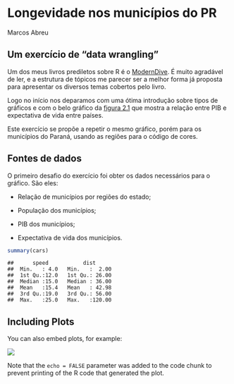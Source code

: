 Longevidade nos municípios do PR
================
Marcos Abreu

## Um exercício de “data wrangling”

Um dos meus livros prediletos sobre R é o
[ModernDive](https://moderndive.com). É muito agradável de ler, e a
estrutura de tópicos me parecer ser a melhor forma já proposta para
apresentar os diversos temas cobertos pelo livro.

Logo no início nos deparamos com uma ótima introdução sobre tipos de
gráficos e com o belo gráfico da
[figura 2.1](https://moderndive.com/2-viz.html#fig:gapminder) que mostra
a relação entre PIB e expectativa de vida entre países.

Este exercício se propõe a repetir o mesmo gráfico, porém para os
municípios do Paraná, usando as regiões para o código de cores.

## Fontes de dados

O primeiro desafio do exercício foi obter os dados necessários para o
gráfico. São eles:

  - Relação de municípios por regiões do estado;

  - População dos municípios;

  - PIB dos municípios;

  - Expectativa de vida dos municípios.

<!-- end list -->

``` r
summary(cars)
```

    ##      speed           dist       
    ##  Min.   : 4.0   Min.   :  2.00  
    ##  1st Qu.:12.0   1st Qu.: 26.00  
    ##  Median :15.0   Median : 36.00  
    ##  Mean   :15.4   Mean   : 42.98  
    ##  3rd Qu.:19.0   3rd Qu.: 56.00  
    ##  Max.   :25.0   Max.   :120.00

## Including Plots

You can also embed plots, for example:

![](readme_files/figure-gfm/pressure-1.png)<!-- -->

Note that the `echo = FALSE` parameter was added to the code chunk to
prevent printing of the R code that generated the plot.
